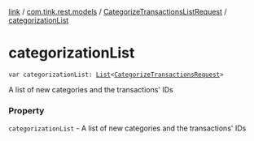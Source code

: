 [link](../../index.md) / [com.tink.rest.models](../index.md) / [CategorizeTransactionsListRequest](index.md) / [categorizationList](./categorization-list.md)

# categorizationList

`var categorizationList: `[`List`](https://kotlinlang.org/api/latest/jvm/stdlib/kotlin.collections/-list/index.html)`<`[`CategorizeTransactionsRequest`](../-categorize-transactions-request/index.md)`>`

A list of new categories and the transactions&#39; IDs

### Property

`categorizationList` - A list of new categories and the transactions&#39; IDs